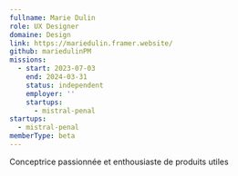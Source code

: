 ```yaml
---
fullname: Marie Dulin
role: UX Designer
domaine: Design
link: https://mariedulin.framer.website/
github: mariedulinPM
missions:
  - start: 2023-07-03
    end: 2024-03-31
    status: independent
    employer: ''
    startups:
      - mistral-penal
startups:
  - mistral-penal
memberType: beta
---
```

Conceptrice passionnée et enthousiaste de produits utiles